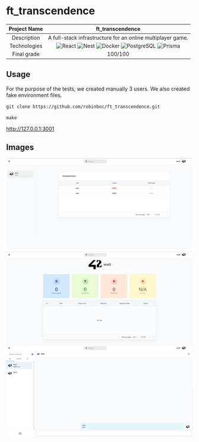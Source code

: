 # ft_transcendence

| Project Name | ft_transcendence |
| :-: | :-: |
| Description | A full-stack infrastructure for an online multiplayer game. |
| Technologies |  <img alt="React" src="https://img.shields.io/badge/React-20232a.svg?logo=react&logoColor=%2361DAFB"> <img alt="Nest" src="https://img.shields.io/badge/nestjs-%23E0234E.svg?logo=nestjs&logoColor=white"> <img alt="Docker" src="https://img.shields.io/badge/docker-%230db7ed.svg?logo=docker&logoColor=white"> <img alt="PostgreSQL" src ="https://img.shields.io/badge/PostgreSQL-316192.svg?logo=postgresql&logoColor=white"> <img alt="Prisma" src="https://img.shields.io/badge/Prisma-3982CE?logo=Prisma&logoColor=white">|
| Final grade | 100/100 |

## Usage

For the purpose of the tests, we created manually 3 users.
We also created fake environment files.

```
git clone https://github.com/robinbnc/ft_transcendence.git
```
```
make
```
http://127.0.0.1:3001

## Images

<img alt="In game image" src="images/dashboard.png">
<img alt="In game image" src="images/profile.png">
<img alt="In game image" src="images/chat.png">
